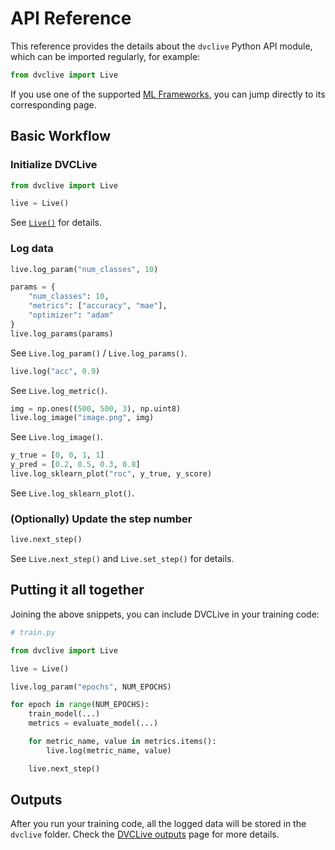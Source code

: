 # API Reference

This reference provides the details about the `dvclive` Python API module, which
can be imported regularly, for example:

```py
from dvclive import Live
```

<admon type="tip">

If you use one of the supported
[ML Frameworks](/doc/dvclive/api-reference/ml-frameworks), you can jump directly
to its corresponding page.

</admon>

## Basic Workflow

### Initialize DVCLive

```python
from dvclive import Live

live = Live()
```

See [`Live()`](/doc/dvclive/api-reference/live) for details.

### Log data

<toggle>
<tab title="Parameters">

```python
live.log_param("num_classes", 10)
```

```python
params = {
    "num_classes": 10,
    "metrics": ["accuracy", "mae"],
    "optimizer": "adam"
}
live.log_params(params)
```

See `Live.log_param()` / `Live.log_params()`.

</tab>
<tab title="Scalars">

```python
live.log("acc", 0.9)
```

See `Live.log_metric()`.

</tab>
<tab title="Images">

```python
img = np.ones((500, 500, 3), np.uint8)
live.log_image("image.png", img)
```

See `Live.log_image()`.

</tab>
<tab title="SKLearn Plots">

```python
y_true = [0, 0, 1, 1]
y_pred = [0.2, 0.5, 0.3, 0.8]
live.log_sklearn_plot("roc", y_true, y_score)
```

See `Live.log_sklearn_plot()`.

</tab>
</toggle>

### (Optionally) Update the step number

```python
live.next_step()
```

See `Live.next_step()` and `Live.set_step()` for details.

## Putting it all together

Joining the above snippets, you can include DVCLive in your training code:

```python
# train.py

from dvclive import Live

live = Live()

live.log_param("epochs", NUM_EPOCHS)

for epoch in range(NUM_EPOCHS):
    train_model(...)
    metrics = evaluate_model(...)

    for metric_name, value in metrics.items():
        live.log(metric_name, value)

    live.next_step()
```

## Outputs

After you run your training code, all the logged data will be stored in the
`dvclive` folder. Check the [DVCLive outputs](/doc/dvclive/outputs) page for
more details.
